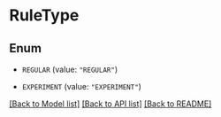# RuleType

## Enum


* `REGULAR` (value: `"REGULAR"`)

* `EXPERIMENT` (value: `"EXPERIMENT"`)


[[Back to Model list]](../README.md#documentation-for-models) [[Back to API list]](../README.md#documentation-for-api-endpoints) [[Back to README]](../README.md)


